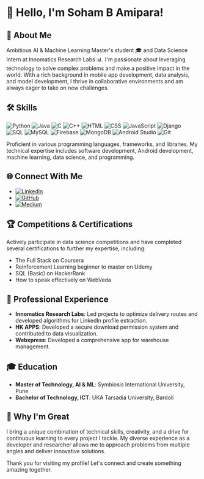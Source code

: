 # 👋 Hello, I'm Soham B Amipara!

## 🚀 About Me
Ambitious AI & Machine Learning Master's student 🎓 and Data Science Intern at Innomatics Research Labs 📊. I'm passionate about leveraging technology to solve complex problems and make a positive impact in the world. With a rich background in mobile app development, data analysis, and model development, I thrive in collaborative environments and am always eager to take on new challenges.

## 🛠 Skills

![Python](https://skillicons.dev/icons?i=python&theme=dark) ![Java](https://skillicons.dev/icons?i=java&theme=dark) ![C](https://skillicons.dev/icons?i=c&theme=dark) ![C++](https://skillicons.dev/icons?i=cpp&theme=dark) ![HTML](https://skillicons.dev/icons?i=html&theme=dark) ![CSS](https://skillicons.dev/icons?i=css&theme=dark) ![JavaScript](https://skillicons.dev/icons?i=javascript&theme=dark) ![Django](https://skillicons.dev/icons?i=django&theme=dark) ![SQL](https://skillicons.dev/icons?i=sql&theme=dark) ![MySQL](https://skillicons.dev/icons?i=mysql&theme=dark) ![Firebase](https://skillicons.dev/icons?i=firebase&theme=dark) ![MongoDB](https://skillicons.dev/icons?i=mongodb&theme=dark) ![Android Studio](https://skillicons.dev/icons?i=androidstudio&theme=dark) ![Git](https://skillicons.dev/icons?i=git&theme=dark)

Proficient in various programming languages, frameworks, and libraries. My technical expertise includes software development, Android development, machine learning, data science, and programming.

## 🌐 Connect With Me

- [![LinkedIn](https://img.shields.io/badge/LinkedIn-0077B5?style=for-the-badge&logo=linkedin&logoColor=white)](https://linkedin.com/in/soham-amipara)
- [![GitHub](https://img.shields.io/badge/GitHub-100000?style=for-the-badge&logo=github&logoColor=white)](https://github.com/SohamAmipara)
- <a href="https://medium.com/@soham.amipara91"><img src="https://img.shields.io/badge/Medium-12100E?style=for-the-badge&logo=medium&logoColor=white" alt="Medium"></a>

## 🏆 Competitions & Certifications

Actively participate in data science competitions and have completed several certifications to further my expertise, including:
- The Full Stack on Coursera
- Reinforcement Learning beginner to master on Udemy
- SQL (Basic) on HackerRank
- How to speak effectively on WebVeda

## 💼 Professional Experience

- **Innomatics Research Labs**: Led projects to optimize delivery routes and developed algorithms for LinkedIn profile extraction.
- **HK APPS**: Developed a secure download permission system and contributed to data visualization.
- **Webxpress**: Developed a comprehensive app for warehouse management.

## 🎓 Education

- **Master of Technology, AI & ML**: Symbiosis International University, Pune
- **Bachelor of Technology, ICT**: UKA Tarsadia University, Bardoli

## 🌟 Why I'm Great

I bring a unique combination of technical skills, creativity, and a drive for continuous learning to every project I tackle. My diverse experience as a developer and researcher allows me to approach problems from multiple angles and deliver innovative solutions.

Thank you for visiting my profile! Let's connect and create something amazing together.
